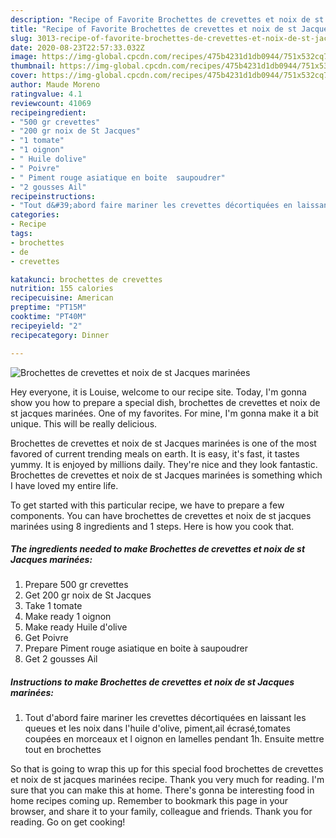 ```yaml
---
description: "Recipe of Favorite Brochettes de crevettes et noix de st Jacques marinées"
title: "Recipe of Favorite Brochettes de crevettes et noix de st Jacques marinées"
slug: 3013-recipe-of-favorite-brochettes-de-crevettes-et-noix-de-st-jacques-marinees
date: 2020-08-23T22:57:33.032Z
image: https://img-global.cpcdn.com/recipes/475b4231d1db0944/751x532cq70/brochettes-de-crevettes-et-noix-de-st-jacques-marinees-photo-principale-de-la-recette.jpg
thumbnail: https://img-global.cpcdn.com/recipes/475b4231d1db0944/751x532cq70/brochettes-de-crevettes-et-noix-de-st-jacques-marinees-photo-principale-de-la-recette.jpg
cover: https://img-global.cpcdn.com/recipes/475b4231d1db0944/751x532cq70/brochettes-de-crevettes-et-noix-de-st-jacques-marinees-photo-principale-de-la-recette.jpg
author: Maude Moreno
ratingvalue: 4.1
reviewcount: 41069
recipeingredient:
- "500 gr crevettes"
- "200 gr noix de St Jacques"
- "1 tomate"
- "1 oignon"
- " Huile dolive"
- " Poivre"
- " Piment rouge asiatique en boite  saupoudrer"
- "2 gousses Ail"
recipeinstructions:
- "Tout d&#39;abord faire mariner les crevettes décortiquées en laissant les queues et les noix dans l&#39;huile d&#39;olive, piment,ail écrasé,tomates coupées en morceaux et l oignon en lamelles pendant 1h. Ensuite mettre tout en brochettes"
categories:
- Recipe
tags:
- brochettes
- de
- crevettes

katakunci: brochettes de crevettes 
nutrition: 155 calories
recipecuisine: American
preptime: "PT15M"
cooktime: "PT40M"
recipeyield: "2"
recipecategory: Dinner

---
```



![Brochettes de crevettes et noix de st Jacques marinées](https://img-global.cpcdn.com/recipes/475b4231d1db0944/751x532cq70/brochettes-de-crevettes-et-noix-de-st-jacques-marinees-photo-principale-de-la-recette.jpg)

Hey everyone, it is Louise, welcome to our recipe site. Today, I'm gonna show you how to prepare a special dish, brochettes de crevettes et noix de st jacques marinées. One of my favorites. For mine, I'm gonna make it a bit unique. This will be really delicious.



Brochettes de crevettes et noix de st Jacques marinées is one of the most favored of current trending meals on earth. It is easy, it's fast, it tastes yummy. It is enjoyed by millions daily. They're nice and they look fantastic. Brochettes de crevettes et noix de st Jacques marinées is something which I have loved my entire life.


To get started with this particular recipe, we have to prepare a few components. You can have brochettes de crevettes et noix de st jacques marinées using 8 ingredients and 1 steps. Here is how you cook that.

<!--inarticleads1-->

##### The ingredients needed to make Brochettes de crevettes et noix de st Jacques marinées:

1. Prepare 500 gr crevettes
1. Get 200 gr noix de St Jacques
1. Take 1 tomate
1. Make ready 1 oignon
1. Make ready  Huile d&#39;olive
1. Get  Poivre
1. Prepare  Piment rouge asiatique en boite à saupoudrer
1. Get 2 gousses Ail




<!--inarticleads2-->

##### Instructions to make Brochettes de crevettes et noix de st Jacques marinées:

1. Tout d&#39;abord faire mariner les crevettes décortiquées en laissant les queues et les noix dans l&#39;huile d&#39;olive, piment,ail écrasé,tomates coupées en morceaux et l oignon en lamelles pendant 1h. Ensuite mettre tout en brochettes




So that is going to wrap this up for this special food brochettes de crevettes et noix de st jacques marinées recipe. Thank you very much for reading. I'm sure that you can make this at home. There's gonna be interesting food in home recipes coming up. Remember to bookmark this page in your browser, and share it to your family, colleague and friends. Thank you for reading. Go on get cooking!
